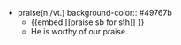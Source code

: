 - praise(n./vt.)
  background-color:: #49767b
	- {{embed [[praise sb for sth]] }}
	- He is worthy of our praise.